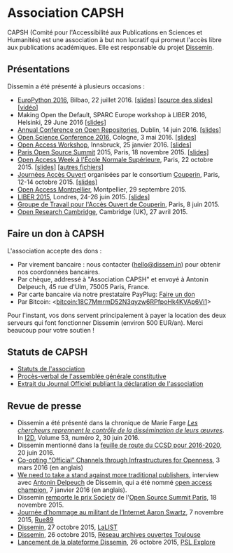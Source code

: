 Association CAPSH
=================

CAPSH (Comité pour l'Accessibilité aux Publications en Sciences et
Humanités) est une association à but non lucratif qui promeut l'accès
libre aux publications académiques. Elle est responsable du projet
[Dissemin](http://dissem.in).

<div id="presentations" markdown="1" class="highlighter">

Présentations
-------------

Dissemin a été présenté à plusieurs occasions :

-   [EuroPython 2016](https://ep2016.europython.eu/en/), Bilbao, 22 juillet 2016.
    [[slides]](files/slides-ep2016.pdf)
    [[source des slides]](files/slides-ep2016.md)
    [[vidéo]](https://www.youtube.com/watch?v=8G3FFp-Hk9Y&feature=youtu.be&t=5672)
-   Making Open the Default, SPARC Europe workshop à LIBER 2016,
    Helsinki, 29 June 2016
    [[slides]](files/helsinki.pdf)
-   [Annual Conference on Open Repositories](http://or2016.net/), 
    Dublin, 14 juin 2016.
    [[slides]](http://openscience.ens.fr/MARIE_FARGE_ON_OPEN_ACCESS/2016_CONFERENCES_ON_OPEN_ACCESS/2016_06_14_OPEN_REPOSITORIES_CONFERENCE_DUBLIN/)
-   [Open Science Conference
    2016](http://www.science20-conference.eu/science-2-0-conference-2016-save-the-date/),
    Cologne, 3 mai 2016.
    [[slides]](http://openscience.ens.fr/MARIE_FARGE_ON_OPEN_ACCESS/2016_CONFERENCES_ON_OPEN_ACCESS/2016_05_03_OPEN_SCIENCE_CONFERENCE_COLOGNE/)
-   [Open Access
    Workshop](http://wavelets.ens.fr/BOYCOTT_ELSEVIER/MARIE_FARGE/2012-2016_CONFERENCES_ON_OPEN_ACCESS/2016_01_25_OPEN_ACCESS_INNSBRUCK_UNIVERSITY/2016_01_25_Conference_Innsbruck_University_Program.pdf),
    Innsbruck, 25 janvier 2016.
    [[slides]](http://openscience.ens.fr/MARIE_FARGE_ON_OPEN_ACCESS/2016_CONFERENCES_ON_OPEN_ACCESS/2016_01_25_OPEN_ACCESS_INNSBRUCK_UNIVERSITY/)
-   [Paris Open Source Summit](http://www.opensourcesummit.paris/) 2015,
    Paris, 18 novembre 2015.
    [[slides]](http://openscience.ens.fr/MARIE_FARGE_ON_OPEN_ACCESS/2015_CONFERENCES_ON_OPEN_ACCESS/2015_11_18_OPEN_SOURCE_SUMMIT_PARIS/)
-   [Open Access Week à l'École Normale
    Supérieure](http://www.ens.fr/actualites/agenda/archives/article/conference-international-open?lang=fr),
    Paris, 22 octobre 2015. [[slides]](files/slides-ens-2015.pdf)
    [[autres fichiers]](http://openscience.ens.fr/MARIE_FARGE_ON_OPEN_ACCESS/2015_CONFERENCES_ON_OPEN_ACCESS/2015_10_22_OPEN_ACCEESS_WEEK_ENS_PARIS/)
-   [Journées Accès Ouvert](http://jao2015.sciencesconf.org/) organisées
    par le consortium [Couperin](http://www.couperin.org/),
    Paris, 12-14 octobre 2015. [[slides]](files/slides-jao-2015.pdf)
-   [Open Access Montpellier](http://oam.biu-montpellier.fr/),
    Montpellier, 29 septembre 2015.
-   [LIBER 2015](http://www.liber2015.org.uk/),
    Londres, 24-26 juin 2015.
    [[slides]](files/slides-liber-2015.pdf)
-   [Groupe de Travail pour l'Accès Ouvert de
    Couperin](http://www.couperin.org/groupes-de-travail-et-projets-deap/open-access),
    Paris, 8 juin 2015.
-   [Open Research Cambridge](https://twitter.com/openrescam),
    Cambridge (UK), 27 avril 2015.

</div>

<div id="dons" markdown="1" class="highlighter">
<div id="donate" class="highlighter">

Faire un don à CAPSH
--------------------

L'association accepte des dons :

-   Par virement bancaire : nous contacter (hello@dissem.in) pour
    obtenir nos coordonnées bancaires.
-   Par chèque, addressé à "Association CAPSH" et envoyé à Antonin Delpeuch, 45 rue d'Ulm, 75005 Paris, France.
-   Par carte bancaire via notre prestataire PayPlug:
    <script type="text/javascript" src="https://www.payplug.com/static/button/scripts/payplug.js"></script>
    [Faire un don](https://www.payplug.com/p/I8fN)
-   Par Bitcoin:
    &lt;<a href="bitcoin:18C7MmrmD52N3qyzw6RPfpoHk4KVAp6Vi1">bitcoin:18C7MmrmD52N3qyzw6RPfpoHk4KVAp6Vi1</a>&gt;

Pour l'instant, vos dons servent principalement à payer la location des deux
serveurs qui font fonctionner Dissemin (environ 500 EUR/an). Merci beaucoup
pour votre soutien !

</div>
</div>

<div id="statutes" markdown="1" class="highlighter">
<div id="statuts" class="highlighter">

Statuts de CAPSH
----------------

-   [Statuts de l'association](files/statuts.pdf)
-   [Procès-verbal de l'assemblée générale
    constitutive](files/pv-ag-constitutive.pdf)
-   [Extrait du Journal Officiel publiant la déclaration de
    l'association](files/extrait-jo.pdf)

</div>
</div>

<div id="press" markdown="1" class="highlighter">
<div id="revue" class="highlighter">

Revue de presse
---------------

-   Dissemin a été présenté dans la chronique de Marie Farge *[Les chercheurs reprennent le contrôle de la
    dissémination de leurs
    œuvres](http://www.adbs.fr/i2d-n-2-juin-2016-dossier-web-de-donnees-et-creation-de-valeurs-le-champ-des-possibles-156675.htm?)*.
    In
    [I2D](http://www.adbs.fr/i2d-information-donnees-documents-147521.htm?RH=1426693578415&RF=1426693578415), Volume 53, numéro 2, 30 juin 2016.
-   Dissemin mentionné dans la [feuille de route du CCSD pour
    2016-2020](http://blog.ccsd.cnrs.fr/2016/06/feuille-de-route-du-ccsd-2016-2020/),
    20 juin 2016.
-   [Co-opting “Official” Channels through Infrastructures for
    Openness](http://scholarlykitchen.sspnet.org/2016/03/03/coopting-official-channels/),
    3 mars 2016 (en anglais)
-   [We need to take a stand against more traditional
    publishers](http://openscholarchampions.eu/champions/standagainsttraditionalpublishers/),
    interview avec [Antonin Delpeuch](http://antonin.delpeuch.eu/) de
    Dissemin, qui a été nommé [open access
    champion](http://openscholarchampions.eu/), 7 janvier 2016 (en anglais).
-   Dissemin [remporte le prix
    Society](https://twitter.com/OSS_Paris/status/667034331039277056) de l'[Open Source Summit
    Paris](http://www.opensourcesummit.paris/),
    18 novembre 2015.
-   [Journée d’hommage au militant de l’Internet Aaron Swartz](http://rue89.nouvelobs.com/2015/11/07/journee-dhommage-militant-linternet-aaron-swartz-261998), 7 novembre 2015, [Rue89](http://rue89.nouvelobs.com/)
-   [Dissemin](http://lalist.inist.fr/?p=16052), 27 octobre 2015, [LaLIST](http://lalist.inist.fr/)
-   [Dissemin](https://openarchiv.hypotheses.org/3009), 26 octobre 2015,
    [Réseau archives ouvertes Toulouse](https://openarchiv.hypotheses.org/)
-   [Lancement de la plateforme
    Dissemin](https://explore.univ-psl.fr/fr/actualit%C3%A9s/lancement-de-la-plateforme-dissemin),
    26 octobre 2015, [PSL Explore](https://explore.univ-psl.fr/fr)

</div>
</div>
